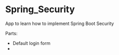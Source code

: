 # Spring_Security

App to learn how to implement Spring Boot Security

Parts:
- Default login form
- 